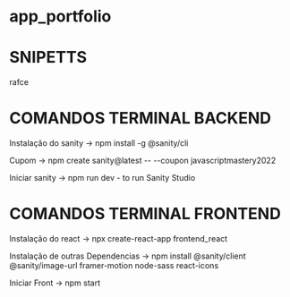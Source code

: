 # app_portfolio

# SNIPETTS
rafce

# COMANDOS TERMINAL BACKEND
Instalação do sanity
-> npm install -g @sanity/cli

Cupom
-> npm create sanity@latest -- --coupon javascriptmastery2022

Iniciar sanity
-> npm run dev - to run Sanity Studio

# COMANDOS TERMINAL FRONTEND
Instalação do react
-> npx create-react-app frontend_react

Instalação de outras Dependencias
-> npm install @sanity/client @sanity/image-url framer-motion node-sass react-icons

Iniciar Front
-> npm start